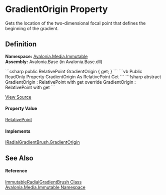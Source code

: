 # GradientOrigin Property


Gets the location of the two-dimensional focal point that defines the beginning of the gradient.



## Definition
**Namespace:** <a href="N_Avalonia_Media_Immutable">Avalonia.Media.Immutable</a>  
**Assembly:** Avalonia.Base (in Avalonia.Base.dll)

<Tabs groupId="api-code-preview">
<TabItem value="csharp" label="C#">
```csharp
public RelativePoint GradientOrigin { get; }
```
</TabItem>
<TabItem value="vb" label="VB">
```vb
Public ReadOnly Property GradientOrigin As RelativePoint
	Get
```
</TabItem>
<TabItem value="fsharp" label="F#">
```fsharp
abstract GradientOrigin : RelativePoint with get
override GradientOrigin : RelativePoint with get
```
</TabItem>
</Tabs>



<a href="https://github.com/AvaloniaUI/Avalonia/tree/master/src/Avalonia.Base/Media/Immutable/ImmutableRadialGradientBrush.cs#L81" title="View the source code">View Source</a>



#### Property Value
<a href="T_Avalonia_RelativePoint">RelativePoint</a>

#### Implements
<a href="P_Avalonia_Media_IRadialGradientBrush_GradientOrigin">IRadialGradientBrush.GradientOrigin</a>  


## See Also


#### Reference
<a href="T_Avalonia_Media_Immutable_ImmutableRadialGradientBrush">ImmutableRadialGradientBrush Class</a>  
<a href="N_Avalonia_Media_Immutable">Avalonia.Media.Immutable Namespace</a>  

